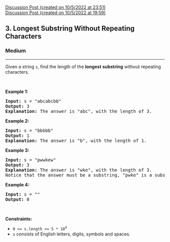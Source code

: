 [Discussion Post (created on 10/5/2022 at 23:51)](https://leetcode.com/problems/longest-substring-without-repeating-characters/discuss/2135922/C%2B%2B-oror-HASHMAP)  
[Discussion Post (created on 10/5/2022 at 19:59)](https://leetcode.com/problems/longest-substring-without-repeating-characters/discuss/2135225/C%2B%2B-oror-EASY-TO-UNDERSTAND-oror-Simple-oror-Sliding-Window-Approach)  
<h2>3. Longest Substring Without Repeating Characters</h2><h3>Medium</h3><hr><div><p>Given a string <code>s</code>, find the length of the <b>longest substring</b> without repeating characters.</p>

<p>&nbsp;</p>
<p><strong>Example 1:</strong></p>

<pre><strong>Input:</strong> s = "abcabcbb"
<strong>Output:</strong> 3
<strong>Explanation:</strong> The answer is "abc", with the length of 3.
</pre>

<p><strong>Example 2:</strong></p>

<pre><strong>Input:</strong> s = "bbbbb"
<strong>Output:</strong> 1
<strong>Explanation:</strong> The answer is "b", with the length of 1.
</pre>

<p><strong>Example 3:</strong></p>

<pre><strong>Input:</strong> s = "pwwkew"
<strong>Output:</strong> 3
<strong>Explanation:</strong> The answer is "wke", with the length of 3.
Notice that the answer must be a substring, "pwke" is a subsequence and not a substring.
</pre>

<p><strong>Example 4:</strong></p>

<pre><strong>Input:</strong> s = ""
<strong>Output:</strong> 0
</pre>

<p>&nbsp;</p>
<p><strong>Constraints:</strong></p>

<ul>
	<li><code>0 &lt;= s.length &lt;= 5 * 10<sup>4</sup></code></li>
	<li><code>s</code> consists of English letters, digits, symbols and spaces.</li>
</ul>
</div>